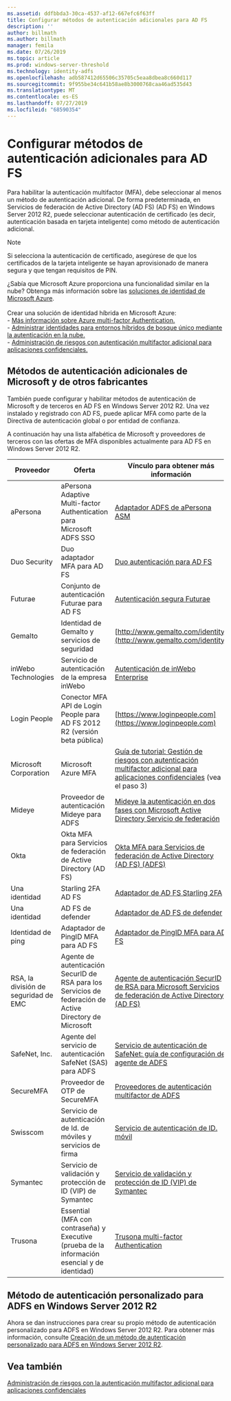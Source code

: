 ```yaml
---
ms.assetid: ddfbbda3-30ca-4537-af12-667efc6f63ff
title: Configurar métodos de autenticación adicionales para AD FS
description: ''
author: billmath
ms.author: billmath
manager: femila
ms.date: 07/26/2019
ms.topic: article
ms.prod: windows-server-threshold
ms.technology: identity-adfs
ms.openlocfilehash: adb587412d65506c35705c5eaa8dbea8c660d117
ms.sourcegitcommit: 9f955be34c641b58ae8b3000768caa46ad535d43
ms.translationtype: MT
ms.contentlocale: es-ES
ms.lasthandoff: 07/27/2019
ms.locfileid: "68590354"
---
```

# <a name="configure-additional-authentication-methods-for-ad-fs"></a>Configurar métodos de autenticación adicionales para AD FS

Para habilitar la autenticación multifactor (MFA), debe seleccionar al menos un método de autenticación adicional. De forma predeterminada, en Servicios de federación de Active Directory (AD FS) (AD FS) en Windows Server 2012 R2, puede seleccionar autenticación de certificado (es decir, autenticación basada en tarjeta inteligente) como método de autenticación adicional.

> [!NOTE]
> Si selecciona la autenticación de certificado, asegúrese de que los certificados de la tarjeta inteligente se hayan aprovisionado de manera segura y que tengan requisitos de PIN.

¿Sabía que Microsoft Azure proporciona una funcionalidad similar en la nube? Obtenga más información sobre las [soluciones de identidad de Microsoft Azure](http://aka.ms/m2w274).<br /><br />Crear una solución de identidad híbrida en Microsoft Azure:<br /> - [Más información sobre Azure multi-factor Authentication.](http://aka.ms/ey6o9r)<br /> - [Administrar identidades para entornos híbridos de bosque único mediante la autenticación en la nube.](http://aka.ms/g1jat8)<br /> - [Administración de riesgos con autenticación multifactor adicional para aplicaciones confidenciales.](http://aka.ms/kt1bbm)

## <a name="microsoft-and-third-party-additional-authentication-methods"></a>Métodos de autenticación adicionales de Microsoft y de otros fabricantes
También puede configurar y habilitar métodos de autenticación de Microsoft y de terceros en AD FS en Windows Server 2012 R2. Una vez instalado y registrado con AD FS, puede aplicar MFA como parte de la Directiva de autenticación global o por entidad de confianza.

A continuación hay una lista alfabética de Microsoft y proveedores de terceros con las ofertas de MFA disponibles actualmente para AD FS en Windows Server 2012 R2.

|Proveedor|Oferta|Vínculo para obtener más información|
|-|-|-| 
|aPersona|aPersona Adaptive Multi-factor Authentication para Microsoft ADFS SSO|[Adaptador ADFS de aPersona ASM](https://www.apersona.com/adfs)|
|Duo Security|Duo adaptador MFA para AD FS|[Duo autenticación para AD FS](https://duo.com/docs/adfs)|
|Futurae|Conjunto de autenticación Futurae para AD FS|[Autenticación segura Futurae](https://futurae.com)|
|Gemalto|Identidad de Gemalto y servicios de seguridad|[http://www.gemalto.com/identity](http://www.gemalto.com/identity)|
|inWebo Technologies|Servicio de autenticación de la empresa inWebo|[Autenticación de inWebo Enterprise](http://www.inwebo.com)|
|Login People|Conector MFA API de Login People para AD FS 2012 R2 (versión beta pública)|[https://www.loginpeople.com](https://www.loginpeople.com)|
|Microsoft Corporation|Microsoft Azure MFA|[Guía de tutorial: Gestión de riesgos con autenticación multifactor adicional para aplicaciones confidenciales](https://technet.microsoft.com/library/dn280946.aspx) (vea el paso 3)|
Mideye | Proveedor de autenticación Mideye para ADFS | [Mideye la autenticación en dos fases con Microsoft Active Directory Servicio de federación](https://www.mideye.com/support/administrators/documentation/integration/microsoft-adfs/)|
|Okta | Okta MFA para Servicios de federación de Active Directory (AD FS) | [Okta MFA para Servicios de federación de Active Directory (AD FS) (ADFS)](https://help.okta.com/en/prod/Content/Topics/integrations/adfs-okta-int.htm)|
|Una identidad| Starling 2FA AD FS|[Adaptador de AD FS Starling 2FA](https://www.oneidentity.com/products/starling-two-factor-authentication/)|
|Una identidad| AD FS de defender|[Adaptador de AD FS de defender](https://www.oneidentity.com/products/defender/)|
|Identidad de ping|Adaptador de PingID MFA para AD FS|[Adaptador de PingID MFA para AD FS](https://documentation.pingidentity.com/pingid/pingidAdminGuide/index.shtml#pid_c_PingIDforADFSSSO.html)|
|RSA, la división de seguridad de EMC|Agente de autenticación SecurID de RSA para los Servicios de federación de Active Directory de Microsoft|[Agente de autenticación SecurID de RSA para Microsoft Servicios de federación de Active Directory (AD FS)](http://www.emc.com/security/rsa-securid/rsa-authentication-agents/microsoft-ad-fs.htm)|
|SafeNet, Inc.|Agente del servicio de autenticación SafeNet (SAS) para ADFS|[Servicio de autenticación de SafeNet: guía de configuración del agente de ADFS](http://www.safenet-inc.com/resources/integration-guide/data-protection/Safenet_Authentication_Service/SafeNet_Authentication_Service__AD_FS_Agent_Configuration_Guide/?langtype=1033)|
|SecureMFA|Proveedor de OTP de SecureMFA| [Proveedores de autenticación multifactor de ADFS](https://www.securemfa.com/)|
|Swisscom|Servicio de autenticación de Id. de móviles y servicios de firma|[Servicio de autenticación de ID. móvil](http://swisscom.ch/mid)|
|Symantec|Servicio de validación y protección de ID (VIP) de Symantec|[Servicio de validación y protección de ID (VIP) de Symantec](http://www.symantec.com/vip-authentication-service)|
|Trusona|Essential (MFA con contraseña) y Executive (prueba de la información esencial y de identidad)| [Trusona multi-factor Authentication](https://www.trusona.com/solution-overview/)|


## <a name="custom-authentication-method-for-ad-fs-in-windows-server-2012-r2"></a>Método de autenticación personalizado para ADFS en Windows Server 2012 R2
Ahora se dan instrucciones para crear su propio método de autenticación personalizado para ADFS en Windows Server 2012 R2. Para obtener más información, consulte [Creación de un método de autenticación personalizado para ADFS en Windows Server 2012 R2](https://go.microsoft.com/fwlink/?LinkID=511980).

## <a name="see-also"></a>Vea también
[Administración de riesgos con la autenticación multifactor adicional para aplicaciones confidenciales](Manage-Risk-with-Additional-Multi-Factor-Authentication-for-Sensitive-Applications.md)


